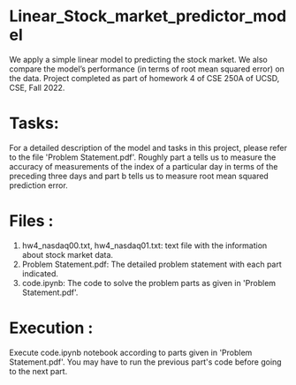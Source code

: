 # Linear_Stock_market_predictor_model
We apply a simple linear model to predicting the stock market. We also compare the model’s performance (in terms of root mean squared error) on the data. Project completed as part of homework 4 of CSE 250A of UCSD, CSE, Fall 2022.

# Tasks: 
For a detailed description of the model and tasks in this project, please refer to the file 'Problem Statement.pdf'. Roughly part a tells us to measure the accuracy of measurements of the index of a particular day in terms of the preceding three days and part b tells us to measure root mean squared prediction error. 

# Files :
1. hw4_nasdaq00.txt, hw4_nasdaq01.txt: text file with the information about stock market data. 
2. Problem Statement.pdf: The detailed problem statement with each part indicated.
3. code.ipynb: The code to solve the problem parts as given in 'Problem Statement.pdf'.

# Execution :
Execute code.ipynb notebook according to parts given in 'Problem Statement.pdf'. You may have to run the previous part's code before going to the next part.

